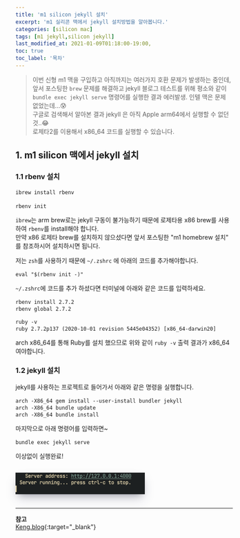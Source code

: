 ```yaml
---
title: 'm1 silicon jekyll 설치'
excerpt: 'm1 실리콘 맥에서 jekyll 설치방법을 알아봅니다.' 
categories: [silicon mac]
tags: [m1 jekyll,silicon jekyll]
last_modified_at: 2021-01-09T01:18:00-19:00, 
toc: true 
toc_label: '목차'
---
```


> 이번 신형 m1 맥을 구입하고 아직까지는 여러가지 호환 문제가 발생하는 중인데, 앞서 포스팅한 `brew` 문제를 해결하고 jekyll 블로그 테스트를 위해 평소와
같이 `bundle exec jekyll serve` 명령어를 실행한 결과 에러발생. 인텔 맥은 문제 없었는데...😰<br>
구글로 검색해서 알아본 결과 jekyll 은 아직 Apple arm64에서 실행할 수 없던 것..😂<br>
로제타2를 이용해서 x86_64 코드를 실행할 수 있습니다.

## 1. m1 silicon 맥에서 jekyll 설치

### 1.1 rbenv 설치

```
ibrew install rbenv

rbenv init
```

`ibrew`는 arm brew로는 jekyll 구동이 불가능하기 때문에 로제타용 x86 brew를 사용하여 `rbenv`를 install해야 합니다. <br>
만약 x86 로제타 brew를 설치하지 않으셨다면 앞서 포스팅한 "m1 homebrew 설치" 를 참조하시어 설치하시면 됩니다.

저는 `zsh`를 사용하기 때문에 `~/.zshrc` 에 아래의 코드를 추가해야합니다.

```
eval "$(rbenv init -)"
```

`~/.zshrc`에 코드를 추가 하셨다면 터미널에 아래와 같은 코드를 입력하세요.

```
rbenv install 2.7.2
rbenv global 2.7.2
```

```
ruby -v
ruby 2.7.2p137 (2020-10-01 revision 5445e04352) [x86_64-darwin20]
```

arch x86_64를 통해 Ruby를 설치 했으므로 위와 같이 `ruby -v` 출력 결과가 x86_64 여야합니다.

### 1.2 jekyll 설치

jekyll를 사용하는 프로젝트로 들어가서 아래와 같은 명령을 실행합니다.

```
arch -X86_64 gem install --user-install bundler jekyll
arch -X86_64 bundle update
arch -X86_64 bundle install
```

마지막으로 아래 명령어를 입력하면~

```
bundle exec jekyll serve
```

이상없이 실행완료!

<img src='/assets/images/jekyllsuccess.png' alt='profile' style="width:300px; margin-top:15px; margin-bottom:15px; box-shadow: rgba(50, 50, 93, 0.25) 0px 13px 27px -5px, rgba(0, 0, 0, 0.3) 0px 8px 16px -8px, rgba(0, 0, 0, 0.024) 0px -6px 16px -6px;"/>


---

**참고** <br>
[Keng.blog](https://keng.blog/blog/jekyll-on-apple-silicon){:target="\_blank"} <br>


